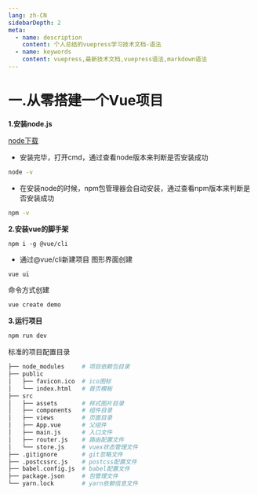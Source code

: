 ```yaml
---
lang: zh-CN
sidebarDepth: 2
meta:
  - name: description
    content: 个人总结的vuepress学习技术文档-语法
  - name: keywords
    content: vuepress,最新技术文档,vuepress语法,markdown语法
---
```


# 一.从零搭建一个Vue项目
**1.安装node.js**

  [node下载](https://nodejs.org/en/)
  - 安装完毕，打开cmd，通过查看node版本来判断是否安装成功

  ```sh
  node -v
  ```
  - 在安装node的时候，npm包管理器会自动安装，通过查看npm版本来判断是否安装成功
  ```sh
  npm -v
  ```
**2.安装vue的脚手架**
  ```
  npm i -g @vue/cli
  ```
  - 通过@vue/cli新建项目
  图形界面创建
  ```js
  vue ui
  ```
  命令方式创建
  ```js
  vue create demo
  ```
**3.运行项目**
```js
npm run dev
```
标准的项目配置目录
```sh
├── node_modules     # 项目依赖包目录
├── public
│   ├── favicon.ico  # ico图标
│   └── index.html   # 首页模板
├── src
│   ├── assets       # 样式图片目录
│   ├── components   # 组件目录
│   ├── views        # 页面目录
│   ├── App.vue      # 父组件
│   ├── main.js      # 入口文件
│   ├── router.js    # 路由配置文件
│   └── store.js     # vuex状态管理文件
├── .gitignore       # git忽略文件
├── .postcssrc.js    # postcss配置文件
├── babel.config.js  # babel配置文件
├── package.json     # 包管理文件
└── yarn.lock        # yarn依赖信息文件
```